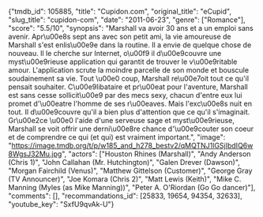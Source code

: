 {"tmdb_id": 105885, "title": "Cupidon.com", "original_title": "eCupid", "slug_title": "cupidon-com", "date": "2011-06-23", "genre": ["Romance"], "score": "5.5/10", "synopsis": "Marshall va avoir 30 ans et a un emploi sans avenir. Apr\u00e8s sept ans avec son petit ami, la vie amoureuse de Marshall s'est enlis\u00e9e dans la routine. Il a envie de quelque chose de nouveau. Il le cherche sur Internet, o\u00f9 il d\u00e9couvre une myst\u00e9rieuse application qui garantit de trouver le v\u00e9ritable amour. L'application scrute la moindre parcelle de son monde et bouscule soudainement sa vie. Tout \u00e0 coup, Marshall re\u00e7oit tout ce qu'il pensait souhaiter. C\u00e9libataire et pr\u00eat pour l'aventure, Marshall est sans cesse sollicit\u00e9 par des mecs sexy, chacun d'entre eux lui promet d'\u00eatre l'homme de ses r\u00eaves. Mais l'exc\u00e8s nuit en tout. Il d\u00e9couvre qu'il a bien plus d'attention que ce qu'il s'imaginait. Gr\u00e2ce \u00e0 l'aide d'une serveuse sage et myst\u00e9rieuse, Marshall se voit offrir une derni\u00e8re chance d'\u00e9couter son coeur et de comprendre ce qui (et qui) est vraiment important.", "image": "https://image.tmdb.org/t/p/w185_and_h278_bestv2/qMQTNJ1lGSjIbdIQ6w8WgsJ32Mu.jpg", "actors": ["Houston Rhines (Marshall)", "Andy Anderson (Chris 1)", "John Callahan (Mr. Hutchington)", "Galen Drever (Dawson)", "Morgan Fairchild (Venus)", "Matthew Gittelson (Customer)", "George Gray (TV Announcer)", "Joe Komara (Chris 2)", "Matt Lewis (Keith)", "Mike C. Manning (Myles (as Mike Manning))", "Peter A. O'Riordan (Go Go dancer)"], "comments": [], "recommandations_id": [25833, 19654, 94354, 32633], "youtube_key": "SxfU9qvAk-U"}